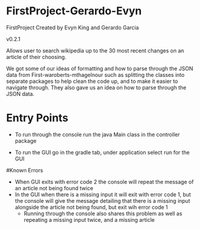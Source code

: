 # FirstProject-Gerardo-Evyn

FirstProject
Created by Evyn King and Gerardo Garcia

v0.2.1

Allows user to search wikipedia up to the 30 most 
recent changes on an article of their choosing.

We got some of our ideas of formatting and how to parse through the JSON data from 
First-waroberts-mthagelnour such as splitting the classes into separate
packages to help clean the code up, and to make it easier to navigate through. 
They also gave us an idea on how to parse through the JSON data.

# Entry Points
* To run through the console run the java Main class in the controller package


* To run the GUI go in the gradle tab, under application select run for the GUI

#Known Errors
* When GUI exits with error code 2 the console will repeat the message of an article not being found twice
* In the GUI when there is a missing input it will exit with error code 1, but the console will
give the message detailing that there is a missing input alongside the article not being found, but exit wih error code 1
  * Running through the console also shares this problem as well as repeating a missing input twice, and a missing article